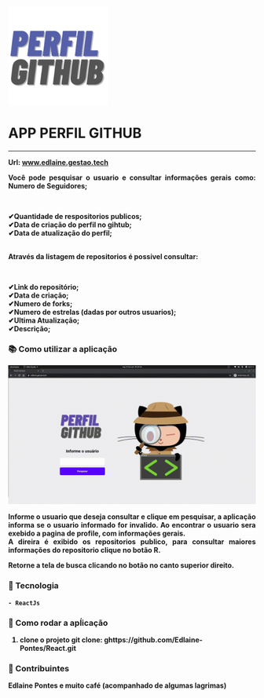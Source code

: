 <img align="center" src="./src/assets/logo.png" width="40%">


# APP PERFIL GITHUB
______________________________________________

<b>Url:<b> www.edlaine.gestao.tech 

<p align="justify">Você pode pesquisar o usuario e consultar informações gerais como:
Numero de Seguidores;<p><br>

   ✔Quantidade de respositorios publicos;<br>
   ✔Data de criação do perfil no gihtub;<br>
   ✔Data de atualização do perfil;<br><br>

<p align="justify">Através da listagem de repositorios é possivel consultar:<p><br>

   ✔Link do repositório;<br>
   ✔Data de criação;<br>
   ✔Numero de forks;<br>
   ✔Numero de estrelas (dadas por outros usuarios);<br>
   ✔Ultima Atualização;<br>
   ✔Descrição;<br>

###  📚 Como utilizar a aplicação

<p><img src="demo.gif"></p>

<p align="justify">Informe o usuario que deseja consultar e clique em pesquisar, a aplicação informa se o usuario informado for invalido.
Ao encontrar o usuario sera exebido a pagina de profile, com informações gerais.<br>
A direira é exibido os repositorios publico, para consultar maiores informações do repositorio clique no <bold>botão R.<bold><p>

<p align="justify">Retorne a tela de busca clicando no botão no canto superior direito.<p>


### 🚀 Tecnologia ###

    - ReactJs

### 👀 Como rodar a apĺicação

1. clone o projeto
    git clone: ghttps://github.com/Edlaine-Pontes/React.git



### 💪 Contribuintes ###

Edlaine Pontes e muito café (acompanhado de algumas lagrimas)
